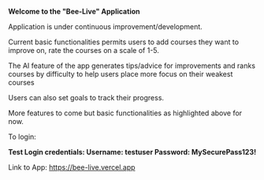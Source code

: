 **Welcome to the "Bee-Live" Application**

Application is under continuous improvement/development.

Current basic functionalities permits users to add courses they want to improve on, rate the courses on a scale of 1-5. 

The AI feature of the app generates tips/advice for improvements and ranks courses by difficulty to help users place more focus on their weakest courses

Users can also set goals to track their progress.

More features to come but basic functionalities as highlighted above for now.

To login:

**Test Login credentials: Username: testuser  Password: MySecurePass123!**

Link to App: https://bee-live.vercel.app




